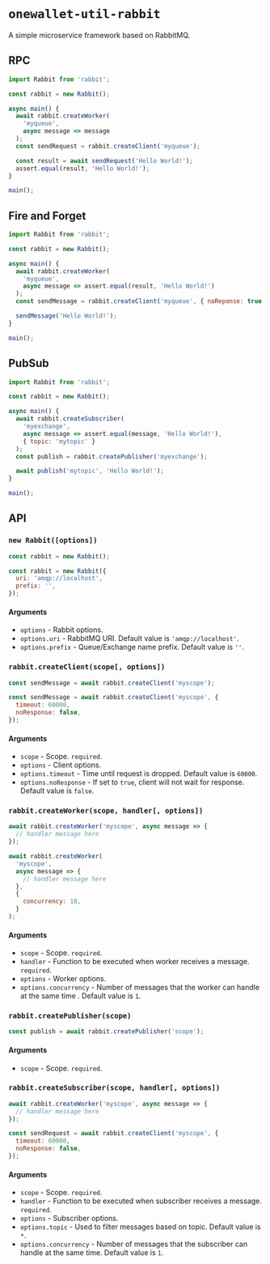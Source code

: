 # `onewallet-util-rabbit`

A simple microservice framework based on RabbitMQ.

## RPC

```javascript
import Rabbit from 'rabbit';

const rabbit = new Rabbit();

async main() {
  await rabbit.createWorker(
    'myqueue',
    async message => message
  );
  const sendRequest = rabbit.createClient('myqueue');

  const result = await sendRequest('Hello World!');
  assert.equal(result, 'Hello World!');
}

main();
```

## Fire and Forget

```javascript
import Rabbit from 'rabbit';

const rabbit = new Rabbit();

async main() {
  await rabbit.createWorker(
    'myqueue',
    async message => assert.equal(result, 'Hello World!')
  );
  const sendMessage = rabbit.createClient('myqueue', { noReponse: true });

  sendMessage('Hello World!');
}

main();
```

## PubSub

```javascript
import Rabbit from 'rabbit';

const rabbit = new Rabbit();

async main() {
  await rabbit.createSubscriber(
    'myexchange',
    async message => assert.equal(message, 'Hello World!'),
    { topic: 'mytopic' }
  );
  const publish = rabbit.createPublisher('myexchange');

  await publish('mytopic', 'Hello World!');
}

main();
```

## API

### `new Rabbit([options])`

```javascript
const rabbit = new Rabbit();
```

```javascript
const rabbit = new Rabbit({
  uri: 'amqp://localhost',
  prefix: '',
});
```

#### Arguments

- `options` - Rabbit options.
- `options.uri` - RabbitMQ URI. Default value is `'amqp://localhost'`.
- `options.prefix` - Queue/Exchange name prefix. Default value is `''`.

### `rabbit.createClient(scope[, options])`

```javascript
const sendMessage = await rabbit.createClient('myscope');
```

```javascript
const sendMessage = await rabbit.createClient('myscope', {
  timeout: 60000,
  noResponse: false,
});
```

#### Arguments

- `scope` - Scope. `required`.
- `options` - Client options.
- `options.timeout` - Time until request is dropped. Default value is `60000`.
- `options.noResponse` - If set to `true`, client will not wait for response. Default value is `false`.

### `rabbit.createWorker(scope, handler[, options])`

```javascript
await rabbit.createWorker('myscope', async message => {
  // handler message here
});
```

```javascript
await rabbit.createWorker(
  'myscope',
  async message => {
    // handler message here
  },
  {
    concurrency: 10,
  }
);
```

#### Arguments

- `scope` - Scope. `required`.
- `handler` - Function to be executed when worker receives a message. `required`.
- `options` - Worker options.
- `options.concurrency` - Number of messages that the worker can handle at the same time . Default value is `1`.

### `rabbit.createPublisher(scope)`

```javascript
const publish = await rabbit.createPublisher('scope');
```

#### Arguments

- `scope` - Scope. `required`.

### `rabbit.createSubscriber(scope, handler[, options])`

```javascript
await rabbit.createWorker('myscope', async message => {
  // handler message here
});
```

```javascript
const sendRequest = await rabbit.createClient('myscope', {
  timeout: 60000,
  noResponse: false,
});
```

#### Arguments

- `scope` - Scope. `required`.
- `handler` - Function to be executed when subscriber receives a message. `required`.
- `options` - Subscriber options.
- `options.topic` - Used to filter messages based on topic. Default value is `*`.
- `options.concurrency` - Number of messages that the subscriber can handle at the same time. Default value is `1`.
